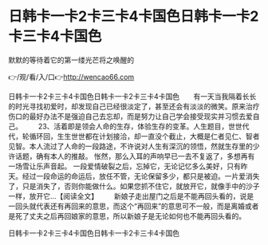 # 日韩卡一卡2卡三卡4卡国色日韩卡一卡2卡三卡4卡国色
默默的等待着它的第一缕光芒将之唤醒的

👉/观/看/入/口👉http://wencao66.com

日韩卡一卡2卡三卡4卡国色日韩卡一卡2卡三卡4卡国色　　有一天当我隔着长长的时光寻找初爱时，却发现自己已经很淡定了，甚至还会有淡淡的微笑。原来治疗伤口的最好办法不是强迫自己去忘却，而是努力让自己学会接受现实并习惯去爱自己。
　　23、活着即是领会人命的生存，体验生存的变革。人生题目，世世代代，轮循环回，生生世世都在计划接洽，却一直没个截止，大概是仁者见仁、智者见智。本人流过了人命的一段路途，不许说对人生有深沉的领悟，然就生存里的少许话题，确有本人的推敲。
怅然，那么入耳的声响早已一去不复返了，多想再有一场雪让乐声音起。
一段爱情破裂之后，忘掉它，无论记忆多么美好，只有昨天。经过一段命运的命运后，放任不管，无论保留多少，都只是被迫。一片爱消失了，只是消失了，否则你能做什么。如果您抓不住它，就放开它，就像手中的沙子一样，放开它...【阅读全文】
　　新娘子走出屋门之后是不能再回头看的，说是一回头就代表还有再回来的意思，而这个“再回来”的意思可不一般，而是离婚或者是死了丈夫之后再回娘家的意思，所以新娘子是无论如何也不能再回头看的。

日韩卡一卡2卡三卡4卡国色日韩卡一卡2卡三卡4卡国色
